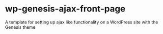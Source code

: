 # wp-genesis-ajax-front-page
A template for setting up ajax like functionality on a WordPress site with the Genesis theme

